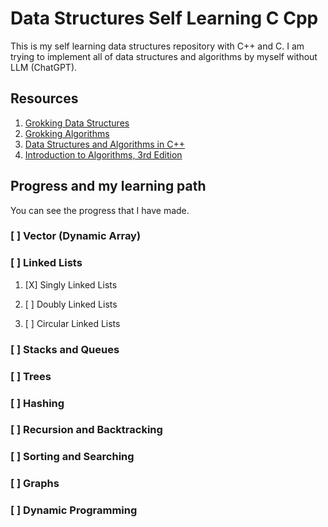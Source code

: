 # Data Structures Self Learning C Cpp

 This is my self learning data structures repository with C++ and C. I am trying to implement all of data structures and algorithms by myself without LLM (ChatGPT). 

## Resources

1. [Grokking Data Structures](https://www.manning.com/books/grokking-data-structures)
2. [Grokking Algorithms](https://www.manning.com/books/grokking-algorithms-second-edition)
3. [Data Structures and Algorithms in C++](https://www.amazon.com/Data-Structures-Algorithms-Michael-Goodrich/dp/0470383275)
4. [Introduction to Algorithms, 3rd Edition](https://www.amazon.com/Introduction-Algorithms-3rd-MIT-Press/dp/0262033844)

## Progress and my learning path

 You can see the progress that I have made.

 ### [ ] Vector (Dynamic Array)

 ### [ ] Linked Lists

 1. [X] Singly Linked Lists

 2. [ ] Doubly Linked Lists
 
 3. [ ] Circular Linked Lists

 ### [ ] Stacks and Queues

 ### [ ] Trees

 ### [ ] Hashing

 ### [ ] Recursion and Backtracking

 ### [ ] Sorting and Searching
 
 ### [ ] Graphs
 
 ### [ ] Dynamic Programming




 

 

